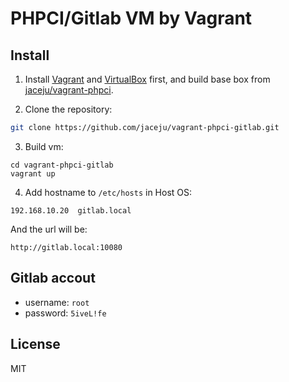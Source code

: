 # PHPCI/Gitlab VM by Vagrant

## Install

1. Install [Vagrant](https://www.vagrantup.com/) and [VirtualBox](https://www.virtualbox.org/) first, and build base box from [jaceju/vagrant-phpci](https://github.com/jaceju/vagrant-phpci).

2. Clone the repository:

 ```bash
 git clone https://github.com/jaceju/vagrant-phpci-gitlab.git
 ```

3. Build vm:

 ```
 cd vagrant-phpci-gitlab
 vagrant up
 ```

4. Add hostname to `/etc/hosts` in Host OS:

 ```
 192.168.10.20  gitlab.local
 ```

 And the url will be:

 ```
 http://gitlab.local:10080
 ```

## Gitlab accout

* username: `root`
* password: `5iveL!fe`

## License

MIT
